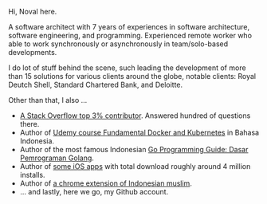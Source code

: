 Hi, Noval here.

A software architect with 7 years of experiences in software architecture, software engineering, and programming. Experienced remote worker who able to work synchronously or asynchronously in team/solo-based developments.

I do lot of stuff behind the scene, such leading the development of more than 15 solutions for various clients around the globe, notable clients: Royal Deutch Shell, Standard Chartered Bank, and Deloitte.

Other than that, I also ...

- [A Stack Overflow top 3% contributor](https://stackoverflow.com/users/1467988/novalagung). Answered hundred of questions there.
- Author of [Udemy course Fundamental Docker and Kubernetes](https://www.udemy.com/course/praktis-belajar-docker-dan-kubernetes-untuk-pemula/) in Bahasa Indonesia.
- Author of the most famous Indonesian [Go Programming Guide: Dasar Pemrograman Golang](https://dasarpemrogramangolang.novalagung.com/).
- Author of [some iOS apps](https://itunes.apple.com/us/developer/id1163677873) with total download roughly around 4 million installs.
- Author of [a chrome extension of Indonesian muslim](https://muslimboard.novalagung.com/).
- ... and lastly, here we go, my Github account.

